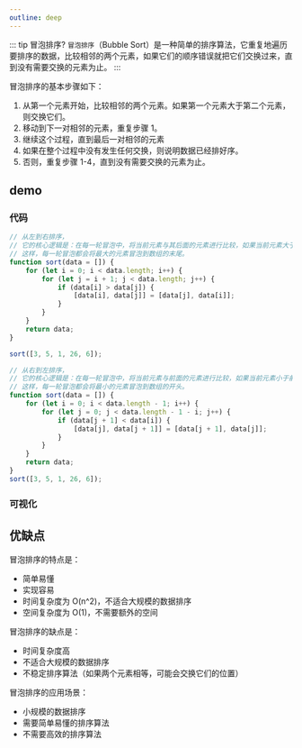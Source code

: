 ```yaml
---
outline: deep
---
```


::: tip 冒泡排序?
`冒泡排序`（Bubble Sort）是一种简单的排序算法，它重复地遍历要排序的数据，比较相邻的两个元素，如果它们的顺序错误就把它们交换过来，直到没有需要交换的元素为止。
:::

冒泡排序的基本步骤如下：

1. 从第一个元素开始，比较相邻的两个元素。如果第一个元素大于第二个元素，则交换它们。
2. 移动到下一对相邻的元素，重复步骤 1。
3. 继续这个过程，直到最后一对相邻的元素
4. 如果在整个过程中没有发生任何交换，则说明数据已经排好序。
5. 否则，重复步骤 1-4，直到没有需要交换的元素为止。

## demo

### 代码

```js
// 从左到右排序，
// 它的核心逻辑是：在每一轮冒泡中，将当前元素与其后面的元素进行比较，如果当前元素大于后面的元素，则交换它们的位置。
// 这样，每一轮冒泡都会将最大的元素冒泡到数组的末尾。
function sort(data = []) {
	for (let i = 0; i < data.length; i++) {
		for (let j = i + 1; j < data.length; j++) {
			if (data[i] > data[j]) {
				[data[i], data[j]] = [data[j], data[i]];
			}
		}
	}
	return data;
}

sort([3, 5, 1, 26, 6]);
```

```js
// 从右到左排序，
// 它的核心逻辑是：在每一轮冒泡中，将当前元素与前面的元素进行比较，如果当前元素小于前面的元素，则交换它们的位置。
// 这样，每一轮冒泡都会将最小的元素冒泡到数组的开头。
function sort(data = []) {
	for (let i = 0; i < data.length - 1; i++) {
		for (let j = 0; j < data.length - 1 - i; j++) {
			if (data[j + 1] < data[i]) {
				[data[j], data[j + 1]] = [data[j + 1], data[j]];
			}
		}
	}
	return data;
}
sort([3, 5, 1, 26, 6]);
```

### 可视化

<demo html="html/冒泡排序.html"/>

## 优缺点

冒泡排序的特点是：

- 简单易懂
- 实现容易
- 时间复杂度为 O(n^2)，不适合大规模的数据排序
- 空间复杂度为 O(1)，不需要额外的空间

冒泡排序的缺点是：

- 时间复杂度高
- 不适合大规模的数据排序
- 不稳定排序算法（如果两个元素相等，可能会交换它们的位置）

冒泡排序的应用场景：

- 小规模的数据排序
- 需要简单易懂的排序算法
- 不需要高效的排序算法
